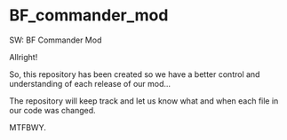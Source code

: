 # BF_commander_mod
SW: BF Commander Mod

Allright!

So, this repository has been created so we have a better control and understanding of each release of our mod...

The repository will keep track and let us know what and when each file in our code was changed.

MTFBWY.
